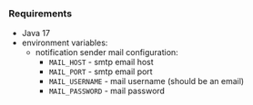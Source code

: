 ### Requirements
- Java 17
- environment variables: 
  - notification sender mail configuration:
    - `MAIL_HOST` - smtp email host
    - `MAIL_PORT` - smtp email port
    - `MAIL_USERNAME` - mail username (should be an email)
    - `MAIL_PASSWORD` - mail password
